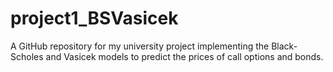 # project1_BSVasicek
A GitHub repository for my university project implementing the Black-Scholes and Vasicek models to predict the prices of call options and bonds.
